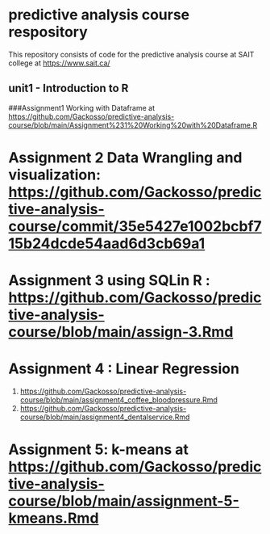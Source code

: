 # predictive analysis course respository
This repository consists of code for the predictive analysis course at SAIT college at https://www.sait.ca/

## unit1 - Introduction to R

###Assignment1 Working with Dataframe at https://github.com/Gackosso/predictive-analysis-course/blob/main/Assignment%231%20Working%20with%20Dataframe.R

# Assignment 2  Data Wrangling and visualization: https://github.com/Gackosso/predictive-analysis-course/commit/35e5427e1002bcbf715b24dcde54aad6d3cb69a1

# Assignment 3 using SQLin R : https://github.com/Gackosso/predictive-analysis-course/blob/main/assign-3.Rmd

# Assignment 4 : Linear Regression
1. https://github.com/Gackosso/predictive-analysis-course/blob/main/assignment4_coffee_bloodpressure.Rmd
2. https://github.com/Gackosso/predictive-analysis-course/blob/main/assignment4_dentalservice.Rmd
   
# Assignment 5: k-means  at https://github.com/Gackosso/predictive-analysis-course/blob/main/assignment-5-kmeans.Rmd

